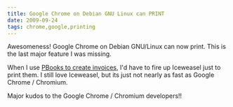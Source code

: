 ```yaml
---
title: Google Chrome on Debian GNU Linux can PRINT 
date: 2009-09-24
tags: chrome,google,printing
---
```

Awesomeness! Google Chrome on Debian GNU/Linux can now print. This is the last major feature I was missing.

When I use [PBooks to create invoices](http://www.pbooks.org/blog/), I'd have to fire up Iceweasel just to print them. I still love Iceweasel, but its just not nearly as fast as Google Chrome / Chromium.

Major kudos to the Google Chrome / Chromium developers!!

